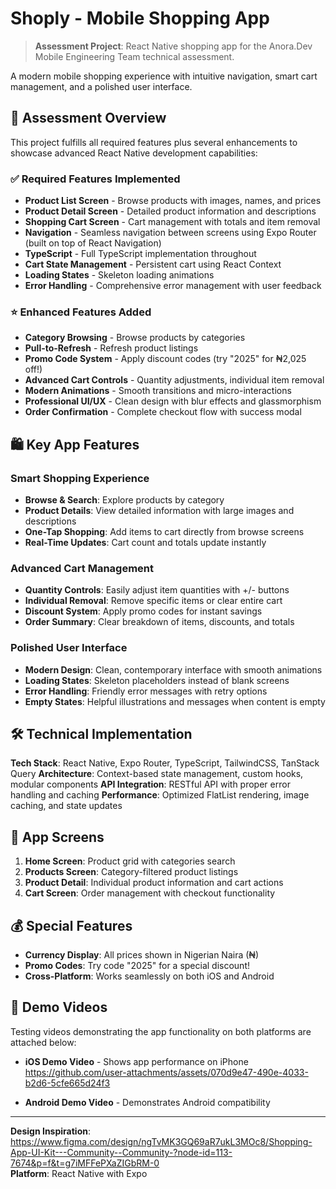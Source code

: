 # Shoply - Mobile Shopping App

> **Assessment Project**: React Native shopping app for the Anora.Dev Mobile Engineering Team technical assessment.

A modern mobile shopping experience with intuitive navigation, smart cart management, and a polished user interface.

## 🎯 Assessment Overview

This project fulfills all required features plus several enhancements to showcase advanced React Native development capabilities:

### ✅ Required Features Implemented

- **Product List Screen** - Browse products with images, names, and prices
- **Product Detail Screen** - Detailed product information and descriptions
- **Shopping Cart Screen** - Cart management with totals and item removal
- **Navigation** - Seamless navigation between screens using Expo Router (built on top of React Navigation)
- **TypeScript** - Full TypeScript implementation throughout
- **Cart State Management** - Persistent cart using React Context
- **Loading States** - Skeleton loading animations
- **Error Handling** - Comprehensive error management with user feedback

### ⭐ Enhanced Features Added

- **Category Browsing** - Browse products by categories
- **Pull-to-Refresh** - Refresh product listings
- **Promo Code System** - Apply discount codes (try "2025" for ₦2,025 off!)
- **Advanced Cart Controls** - Quantity adjustments, individual item removal
- **Modern Animations** - Smooth transitions and micro-interactions
- **Professional UI/UX** - Clean design with blur effects and glassmorphism
- **Order Confirmation** - Complete checkout flow with success modal

## 🛍️ Key App Features

### Smart Shopping Experience

- **Browse & Search**: Explore products by category
- **Product Details**: View detailed information with large images and descriptions
- **One-Tap Shopping**: Add items to cart directly from browse screens
- **Real-Time Updates**: Cart count and totals update instantly

### Advanced Cart Management

- **Quantity Controls**: Easily adjust item quantities with +/- buttons
- **Individual Removal**: Remove specific items or clear entire cart
- **Discount System**: Apply promo codes for instant savings
- **Order Summary**: Clear breakdown of items, discounts, and totals

### Polished User Interface

- **Modern Design**: Clean, contemporary interface with smooth animations
- **Loading States**: Skeleton placeholders instead of blank screens
- **Error Handling**: Friendly error messages with retry options
- **Empty States**: Helpful illustrations and messages when content is empty

## 🛠 Technical Implementation

**Tech Stack**: React Native, Expo Router, TypeScript, TailwindCSS, TanStack Query
**Architecture**: Context-based state management, custom hooks, modular components
**API Integration**: RESTful API with proper error handling and caching
**Performance**: Optimized FlatList rendering, image caching, and state updates

## 📱 App Screens

1. **Home Screen**: Product grid with categories search
2. **Products Screen**: Category-filtered product listings
3. **Product Detail**: Individual product information and cart actions
4. **Cart Screen**: Order management with checkout functionality

## 💰 Special Features

- **Currency Display**: All prices shown in Nigerian Naira (₦)
- **Promo Codes**: Try code "2025" for a special discount!
- **Cross-Platform**: Works seamlessly on both iOS and Android

## 🎥 Demo Videos

Testing videos demonstrating the app functionality on both platforms are attached below:

- **iOS Demo Video** - Shows app performance on iPhone
https://github.com/user-attachments/assets/070d9e47-490e-4033-b2d6-5cfe665d24f3

- **Android Demo Video** - Demonstrates Android compatibility

---

**Design Inspiration**: https://www.figma.com/design/ngTvMK3GQ69aR7ukL3MOc8/Shopping-App-UI-Kit---Community--Community-?node-id=113-7674&p=f&t=g7iMFFePXaZIGbRM-0  
**Platform**: React Native with Expo
